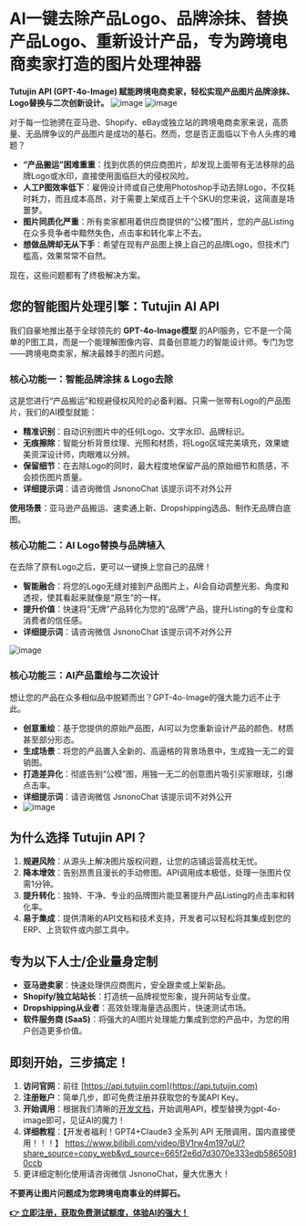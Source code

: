 # AI一键去除产品Logo、品牌涂抹、替换产品Logo、重新设计产品，专为跨境电商卖家打造的图片处理神器

**Tutujin API (GPT-4o-Image) 赋能跨境电商卖家，轻松实现产品图片品牌涂抹、Logo替换与二次创新设计。**
![image](https://github.com/user-attachments/assets/8fbe980e-e8d8-40ff-8a9e-ac4624f301d0)
![image](https://github.com/user-attachments/assets/3fcab58a-a685-4391-98a5-393d2849856f)




对于每一位驰骋在亚马逊、Shopify、eBay或独立站的跨境电商卖家来说，高质量、无品牌争议的产品图片是成功的基石。然而，您是否正面临以下令人头疼的难题？

*   **“产品搬运”困难重重**：找到优质的供应商图片，却发现上面带有无法移除的品牌Logo或水印，直接使用面临巨大的侵权风险。
*   **人工P图效率低下**：雇佣设计师或自己使用Photoshop手动去除Logo，不仅耗时耗力，而且成本高昂，对于需要上架成百上千个SKU的您来说，这简直是场噩梦。
*   **图片同质化严重**：所有卖家都用着供应商提供的“公模”图片，您的产品Listing在众多竞争者中黯然失色，点击率和转化率上不去。
*   **想做品牌却无从下手**：希望在现有产品图上换上自己的品牌Logo，但技术门槛高，效果常常不自然。

现在，这些问题都有了终极解决方案。

## 您的智能图片处理引擎：Tutujin AI API

我们自豪地推出基于全球领先的 **GPT-4o-Image模型** 的API服务，它不是一个简单的P图工具，而是一个能理解图像内容、具备创意能力的智能设计师。专门为您——跨境电商卖家，解决最棘手的图片问题。

### 核心功能一：智能品牌涂抹 & Logo去除

这是您进行“产品搬运”和规避侵权风险的必备利器。只需一张带有Logo的产品图片，我们的AI模型就能：

*   **精准识别**：自动识别图片中的任何Logo、文字水印、品牌标识。
*   **无痕擦除**：智能分析背景纹理、光照和材质，将Logo区域完美填充，效果媲美资深设计师，肉眼难以分辨。
*   **保留细节**：在去除Logo的同时，最大程度地保留产品的原始细节和质感，不会损伤图片质量。
*   **详细提示词**：请咨询微信 JsnonoChat 该提示词不对外公开


**使用场景**：亚马逊产品搬运、速卖通上新、Dropshipping选品、制作无品牌白底图。

### 核心功能二：AI Logo替换与品牌植入

在去除了原有Logo之后，更可以一键换上您自己的品牌！

*   **智能融合**：将您的Logo无缝对接到产品图片上，AI会自动调整光影、角度和透视，使其看起来就像是“原生”的一样。
*   **提升价值**：快速将“无牌”产品转化为您的“品牌”产品，提升Listing的专业度和消费者的信任感。
*   **详细提示词**：请咨询微信 JsnonoChat 该提示词不对外公开

![image](https://github.com/user-attachments/assets/7c8ad356-1d9d-4412-aab1-c7d2eeafa898)


### 核心功能三：AI产品重绘与二次设计

想让您的产品在众多相似品中脱颖而出？GPT-4o-Image的强大能力远不止于此。

*   **创意重绘**：基于您提供的原始产品图，AI可以为您重新设计产品的颜色、材质甚至部分形态。
*   **生成场景**：将您的产品置入全新的、高逼格的背景场景中，生成独一无二的营销图。
*   **打造差异化**：彻底告别“公模”图，用独一无二的创意图片吸引买家眼球，引爆点击率。
*   **详细提示词**：请咨询微信 JsnonoChat 该提示词不对外公开
*   ![image](https://github.com/user-attachments/assets/661212f0-86cc-408a-a302-5b5231bde46e)


## 为什么选择 Tutujin API？

1.  **规避风险**：从源头上解决图片版权问题，让您的店铺运营高枕无忧。
2.  **降本增效**：告别昂贵且漫长的手动修图。API调用成本极低，处理一张图片仅需1分钟。
3.  **提升转化**：独特、干净、专业的品牌图片能显著提升产品Listing的点击率和转化率。
4.  **易于集成**：提供清晰的API文档和技术支持，开发者可以轻松将其集成到您的ERP、上货软件或内部工具中。

## 专为以下人士/企业量身定制

*   **亚马逊卖家**：快速处理供应商图片，安全跟卖或上架新品。
*   **Shopify/独立站站长**：打造统一品牌视觉形象，提升网站专业度。
*   **Dropshipping从业者**：高效处理海量选品图片，快速测试市场。
*   **软件服务商 (SaaS)**：将强大的AI图片处理能力集成到您的产品中，为您的用户创造更多价值。

## 即刻开始，三步搞定！

1.  **访问官网**：前往 [https://api.tutujin.com](https://api.tutujin.com)
2.  **注册账户**：简单几步，即可免费注册并获取您的专属API Key。
3.  **开始调用**：根据我们清晰的[开发文档](https://1v2s6i3e2p.apifox.cn/api-142078829)，开始调用API，模型替换为gpt-4o-image即可，见证AI的魔力！
4.  **详细教程**：【开发者福利！GPT4+Claude3 全系列 API 无限调用，国内直接使用！！！】 https://www.bilibili.com/video/BV1rw4m197qU/?share_source=copy_web&vd_source=665f2e6d7d3070e333edb58650810ccb
5.  更详细定制化使用请咨询微信 JsnonoChat，量大优惠大！

**不要再让图片问题成为您跨境电商事业的绊脚石。**

[**👉 立即注册，获取免费测试额度，体验AI的强大！**](https://api.tutujin.com)

